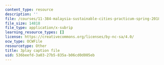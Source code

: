 ```yaml
---
content_type: resource
description: ''
file: /courses/11-384-malaysia-sustainable-cities-practicum-spring-2018/536beefd3a0327b5835ab06cd0d005eb_hP9FIMolHEA.srt
file_size: 14818
file_type: application/x-subrip
learning_resource_types: []
license: https://creativecommons.org/licenses/by-nc-sa/4.0/
ocw_type: OCWFile
resourcetype: Other
title: 3play caption file
uid: 536beefd-3a03-27b5-835a-b06cd0d005eb
---
```

